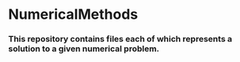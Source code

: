 # NumericalMethods

### This repository contains files each of which represents a solution to a given numerical problem.

